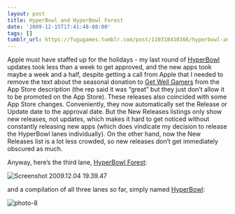 ```yaml
---
layout: post
title: HyperBowl and HyperBowl Forest
date: '2009-12-15T17:41:48-08:00'
tags: []
tumblr_url: https://fugugames.tumblr.com/post/110318410366/hyperbowl-and-hyperbowl-forest
---
```

Apple must have staffed up for the holidays - my last round of [HyperBowl](http://hyperbowl3d.com/) updates took less than a week to get approved, and the new apps took maybe a week and a half, despite getting a call from Apple that I needed to remove the text about the seasonal donation to [Get Well Gamers](http://get-well-gamers.org/) from the App Store description (the rep said it was “great” but they just don’t allow it to be promoted on the App Store). These releases also coincided with some App Store changes. Conveniently, they now automatically set the Release or Update date to the approval date. But the New Releases listings only show new releases, not updates, which makes it hard to get noticed without constantly releasing new apps (which does vindicate my decision to release the HyperBowl lanes individually). On the other hand, now the New Releases list is a lot less crowded, so new releases don’t get immediately obscured as much.

Anyway, here’s the third lane, [HyperBowl Forest](http://itunes.com/app/hyperbowlforest):

![Screenshot 2009.12.04 19.39.47](http://itshardtofondlepenguins.com/wp-content/uploads/2009/12/Screenshot-2009.12.04-19.39.47.png "Screenshot 2009.12.04 19.39.47")

and a compilation of all three lanes so far, simply named [HyperBowl](http://itunes.com/app/hyperbowl):

![photo-8](http://itshardtofondlepenguins.com/wp-content/uploads/2009/12/photo-8.jpg "photo-8")

